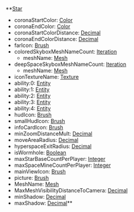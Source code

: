 **[Star](EntrenchmentStar.md)
  * coronaStartColor: [Color](Color.md)
  * coronaEndColor: [Color](Color.md)
  * coronaStartColorDistance: [Decimal](Decimal.md)
  * coronaEndColorDistance: [Decimal](Decimal.md)
  * farIcon: [Brush](Brush.md)
  * coloredSkyboxMeshNameCount: [Iteration](Iteration.md)
    * meshName: [Mesh](Mesh.md)
  * deepSpaceSkyboxMeshNameCount: [Iteration](Iteration.md)
    * meshName: [Mesh](Mesh.md)
  * iconTextureName: [Texture](Texture.md)
  * ability:0: [Entity](Entity.md)
  * ability:1: [Entity](Entity.md)
  * ability:2: [Entity](Entity.md)
  * ability:3: [Entity](Entity.md)
  * ability:4: [Entity](Entity.md)
  * hudIcon: [Brush](Brush.md)
  * smallHudIcon: [Brush](Brush.md)
  * infoCardIcon: [Brush](Brush.md)
  * minZoomDistanceMult: [Decimal](Decimal.md)
  * moveAreaRadius: [Decimal](Decimal.md)
  * hyperspaceExitRadius: [Decimal](Decimal.md)
  * isWormhole: [Boolean](Boolean.md)
  * maxStarBaseCountPerPlayer: [Integer](Integer.md)
  * maxSpaceMineCountPerPlayer: [Integer](Integer.md)
  * mainViewIcon: [Brush](Brush.md)
  * picture: [Brush](Brush.md)
  * MeshName: [Mesh](Mesh.md)
  * MaxMeshVisibilityDistanceToCamera: [Decimal](Decimal.md)
  * minShadow: [Decimal](Decimal.md)
  * maxShadow: [Decimal](Decimal.md)**
